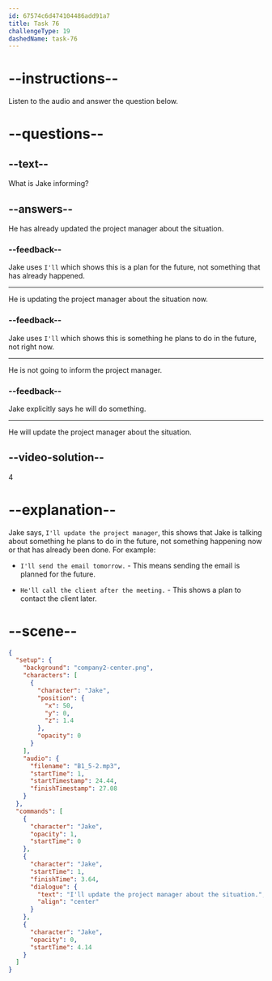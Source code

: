 ```yaml
---
id: 67574c6d474104486add91a7
title: Task 76
challengeType: 19
dashedName: task-76
---
```

<!-- (Audio) Jake: I'll update the project manager about the situation. -->

# --instructions--

Listen to the audio and answer the question below.

# --questions--

## --text--

What is Jake informing?

## --answers--

He has already updated the project manager about the situation.

### --feedback--

Jake uses `I'll` which shows this is a plan for the future, not something that has already happened.

---

He is updating the project manager about the situation now.

### --feedback--

Jake uses `I'll` which shows this is something he plans to do in the future, not right now.

---

He is not going to inform the project manager.

### --feedback--

Jake explicitly says he will do something.

---

He will update the project manager about the situation.

## --video-solution--

4

# --explanation--

Jake says, `I'll update the project manager`, this shows that Jake is talking about something he plans to do in the future, not something happening now or that has already been done. For example:

- `I'll send the email tomorrow.` - This means sending the email is planned for the future.

- `He'll call the client after the meeting.` - This shows a plan to contact the client later.

# --scene--

```json
{
  "setup": {
    "background": "company2-center.png",
    "characters": [
      {
        "character": "Jake",
        "position": {
          "x": 50,
          "y": 0,
          "z": 1.4
        },
        "opacity": 0
      }
    ],
    "audio": {
      "filename": "B1_5-2.mp3",
      "startTime": 1,
      "startTimestamp": 24.44,
      "finishTimestamp": 27.08
    }
  },
  "commands": [
    {
      "character": "Jake",
      "opacity": 1,
      "startTime": 0
    },
    {
      "character": "Jake",
      "startTime": 1,
      "finishTime": 3.64,
      "dialogue": {
        "text": "I'll update the project manager about the situation.",
        "align": "center"
      }
    },
    {
      "character": "Jake",
      "opacity": 0,
      "startTime": 4.14
    }
  ]
}
```
